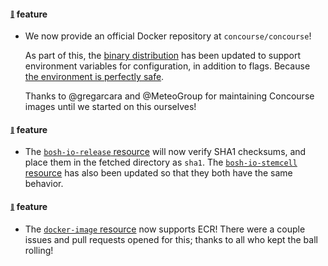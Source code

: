 #### <sub><sup><a name="v160-note-1" href="#v160-note-1">:link:</a></sup></sub> feature

* We now provide an official Docker repository at `concourse/concourse`!
  
  As part of this, the [binary distribution](https://concourse-ci.org/install.html) has been updated to support environment variables for configuration, in addition to flags. Because [the environment is perfectly safe](https://www.youtube.com/watch?v=3m5qxZm_JqM).
  
  Thanks to @gregarcara and @MeteoGroup for maintaining Concourse images until we started on this ourselves!
  
  
#### <sub><sup><a name="v160-note-2" href="#v160-note-2">:link:</a></sup></sub> feature

* The [`bosh-io-release` resource](https://github.com/concourse/bosh-io-release-resource) will now verify SHA1 checksums, and place them in the fetched directory as `sha1`. The [`bosh-io-stemcell` resource](https://github.com/concourse/bosh-io-stemcell-resource) has also been updated so that they both have the same behavior.
  
  
#### <sub><sup><a name="v160-note-3" href="#v160-note-3">:link:</a></sup></sub> feature

* The [`docker-image` resource](https://github.com/concourse/docker-image-resource) now supports ECR! There were a couple issues and pull requests opened for this; thanks to all who kept the ball rolling!
  
  
